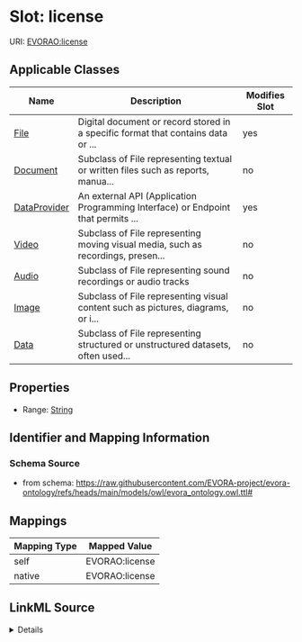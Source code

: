 

# Slot: license



URI: [EVORAO:license](https://raw.githubusercontent.com/EVORA-project/evora-ontology/refs/heads/main/models/owl/evora_ontology.owl.ttl#license)



<!-- no inheritance hierarchy -->





## Applicable Classes

| Name | Description | Modifies Slot |
| --- | --- | --- |
| [File](File.md) | Digital document or record stored in a specific format that contains data or ... |  yes  |
| [Document](Document.md) | Subclass of File representing textual or written files such as reports, manua... |  no  |
| [DataProvider](DataProvider.md) | An external API (Application Programming Interface) or Endpoint that permits ... |  yes  |
| [Video](Video.md) | Subclass of File representing moving visual media, such as recordings, presen... |  no  |
| [Audio](Audio.md) | Subclass of File representing sound recordings or audio tracks |  no  |
| [Image](Image.md) | Subclass of File representing visual content such as pictures, diagrams, or i... |  no  |
| [Data](Data.md) | Subclass of File representing structured or unstructured datasets, often used... |  no  |







## Properties

* Range: [String](String.md)





## Identifier and Mapping Information







### Schema Source


* from schema: https://raw.githubusercontent.com/EVORA-project/evora-ontology/refs/heads/main/models/owl/evora_ontology.owl.ttl#




## Mappings

| Mapping Type | Mapped Value |
| ---  | ---  |
| self | EVORAO:license |
| native | EVORAO:license |




## LinkML Source

<details>
```yaml
name: license
from_schema: https://raw.githubusercontent.com/EVORA-project/evora-ontology/refs/heads/main/models/owl/evora_ontology.owl.ttl#
rank: 1000
alias: license
domain_of:
- DataProvider
- File
range: string

```
</details>